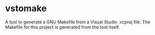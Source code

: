 vstomake
========

A tool to generate a GNU Makefile from a Visual Studio .vcproj file. The Makefile
for this project is generated from the tool itself.